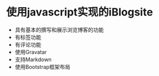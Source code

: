 # 使用javascript实现的iBlogsite

* 具有基本的撰写和展示浏览博客的功能
* 有标签功能
* 有评论功能
* 使用Gravatar
* 支持Markdown
* 使用Bootstrap框架布局